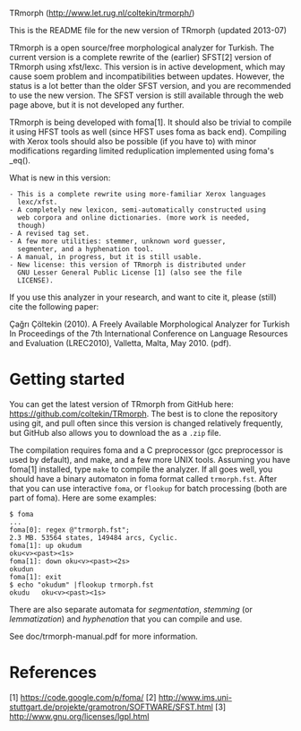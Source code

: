 TRmorph (http://www.let.rug.nl/coltekin/trmorph/)

This is the README file for the new version of TRmorph (updated 2013-07)

TRmorph is a open source/free morphological analyzer for Turkish. The
current version is a complete rewrite of the (earlier) SFST[2] version
of TRmorph using xfst/lexc. This version is in active development,
which may cause soem problem and incompatibilities between updates.
However, the status is a lot better than the older SFST version, and
you are recommended to use the new version.  The SFST version is still
available through the web page above, but it is not developed any
further.

TRmorph is being developed with foma[1]. It should also be trivial to
compile it using HFST tools as well (since HFST uses foma as back
end). Compiling with Xerox tools should also be possible (if you have
to) with minor modifications regarding limited reduplication
implemented using foma's _eq().

What is new in this version:
    
    - This is a complete rewrite using more-familiar Xerox languages 
      lexc/xfst.
    - A completely new lexicon, semi-automatically constructed using
      web corpora and online dictionaries. (more work is needed,
      though)
    - A revised tag set.
    - A few more utilities: stemmer, unknown word guesser,
      segmenter, and a hyphenation tool.
    - A manual, in progress, but it is still usable.
    - New license: this version of TRmorph is distributed under 
      GNU Lesser General Public License [1] (also see the file
      LICENSE).

If you use this analyzer in your research, and want to cite it, please
(still) cite the following paper:

Çağrı Çöltekin (2010). A Freely Available Morphological Analyzer for
Turkish In Proceedings of the 7th International Conference on Language
Resources and Evaluation (LREC2010), Valletta, Malta, May 2010. (pdf). 

# Getting started

You can get the latest version of TRmorph from GitHub here:
https://github.com/coltekin/TRmorph. The best is to clone the
repository using git, and pull often since this version is
changed relatively frequently, but GitHub also allows you to download
the as a `.zip` file.

The compilation requires foma and a C preprocessor (gcc preprocessor
is used by default), and make, and a few more UNIX tools. Assuming you
have foma[1] installed, type `make` to compile the analyzer. If all
goes well, you should have a binary automaton in foma format called
`trmorph.fst`. After that you can use interactive `foma`, or `flookup`
for batch processing (both are part of foma). Here are some examples:

    $ foma
    ...
    foma[0]: regex @"trmorph.fst";
    2.3 MB. 53564 states, 149484 arcs, Cyclic.
    foma[1]: up okudum
    oku<v><past><1s>
    foma[1]: down oku<v><past><2s>
    okudun
    foma[1]: exit
    $ echo "okudum" |flookup trmorph.fst 
    okudu   oku<v><past><1s>

There are also separate automata for _segmentation_,
_stemming_ (or _lemmatization_) and _hyphenation_ that you can compile
and use. 

See doc/trmorph-manual.pdf for more information.

# References

[1] https://code.google.com/p/foma/
[2] http://www.ims.uni-stuttgart.de/projekte/gramotron/SOFTWARE/SFST.html
[3] http://www.gnu.org/licenses/lgpl.html
